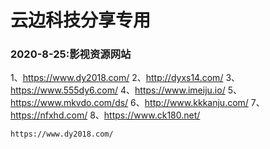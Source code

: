 # 云边科技分享专用
### 2020-8-25:影视资源网站
1、https://www.dy2018.com/
2、http://dyxs14.com/
3、https://www.555dy6.com/
4、https://www.imeiju.io/
5、https://www.mkvdo.com/ds/
6、http://www.kkkanju.com/
7、https://nfxhd.com/
8、https://www.ck180.net/
```html
https://www.dy2018.com/
```
